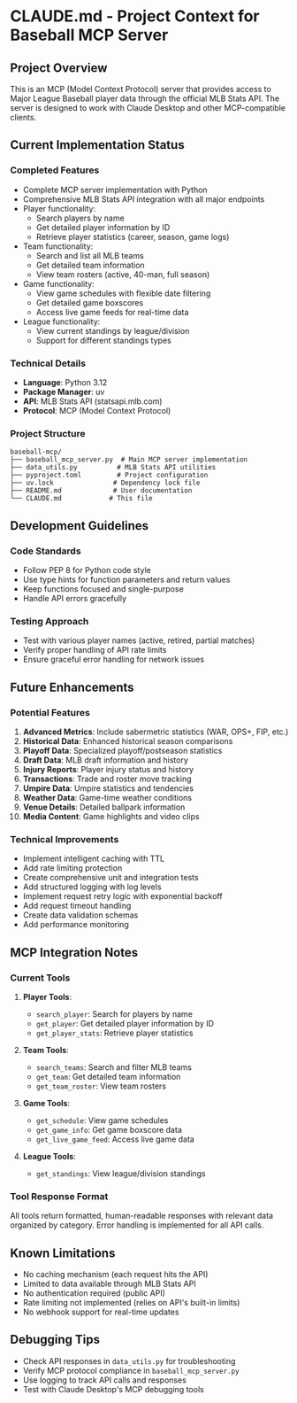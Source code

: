 # CLAUDE.md - Project Context for Baseball MCP Server

## Project Overview

This is an MCP (Model Context Protocol) server that provides access to Major League Baseball player data through the official MLB Stats API. The server is designed to work with Claude Desktop and other MCP-compatible clients.

## Current Implementation Status

### Completed Features
- Complete MCP server implementation with Python
- Comprehensive MLB Stats API integration with all major endpoints
- Player functionality:
  - Search players by name
  - Get detailed player information by ID
  - Retrieve player statistics (career, season, game logs)
- Team functionality:
  - Search and list all MLB teams
  - Get detailed team information
  - View team rosters (active, 40-man, full season)
- Game functionality:
  - View game schedules with flexible date filtering
  - Get detailed game boxscores
  - Access live game feeds for real-time data
- League functionality:
  - View current standings by league/division
  - Support for different standings types

### Technical Details
- **Language**: Python 3.12
- **Package Manager**: uv
- **API**: MLB Stats API (statsapi.mlb.com)
- **Protocol**: MCP (Model Context Protocol)

### Project Structure
```
baseball-mcp/
├── baseball_mcp_server.py  # Main MCP server implementation
├── data_utils.py          # MLB Stats API utilities
├── pyproject.toml         # Project configuration
├── uv.lock               # Dependency lock file
├── README.md             # User documentation
└── CLAUDE.md            # This file
```

## Development Guidelines

### Code Standards
- Follow PEP 8 for Python code style
- Use type hints for function parameters and return values
- Keep functions focused and single-purpose
- Handle API errors gracefully

### Testing Approach
- Test with various player names (active, retired, partial matches)
- Verify proper handling of API rate limits
- Ensure graceful error handling for network issues

## Future Enhancements

### Potential Features
1. **Advanced Metrics**: Include sabermetric statistics (WAR, OPS+, FIP, etc.)
2. **Historical Data**: Enhanced historical season comparisons
3. **Playoff Data**: Specialized playoff/postseason statistics
4. **Draft Data**: MLB draft information and history
5. **Injury Reports**: Player injury status and history
6. **Transactions**: Trade and roster move tracking
7. **Umpire Data**: Umpire statistics and tendencies
8. **Weather Data**: Game-time weather conditions
9. **Venue Details**: Detailed ballpark information
10. **Media Content**: Game highlights and video clips

### Technical Improvements
- Implement intelligent caching with TTL
- Add rate limiting protection
- Create comprehensive unit and integration tests
- Add structured logging with log levels
- Implement request retry logic with exponential backoff
- Add request timeout handling
- Create data validation schemas
- Add performance monitoring

## MCP Integration Notes

### Current Tools
1. **Player Tools**:
   - `search_player`: Search for players by name
   - `get_player`: Get detailed player information by ID
   - `get_player_stats`: Retrieve player statistics

2. **Team Tools**:
   - `search_teams`: Search and filter MLB teams
   - `get_team`: Get detailed team information
   - `get_team_roster`: View team rosters

3. **Game Tools**:
   - `get_schedule`: View game schedules
   - `get_game_info`: Get game boxscore data
   - `get_live_game_feed`: Access live game data

4. **League Tools**:
   - `get_standings`: View league/division standings

### Tool Response Format
All tools return formatted, human-readable responses with relevant data organized by category. Error handling is implemented for all API calls.

## Known Limitations
- No caching mechanism (each request hits the API)
- Limited to data available through MLB Stats API
- No authentication required (public API)
- Rate limiting not implemented (relies on API's built-in limits)
- No webhook support for real-time updates

## Debugging Tips
- Check API responses in `data_utils.py` for troubleshooting
- Verify MCP protocol compliance in `baseball_mcp_server.py`
- Use logging to track API calls and responses
- Test with Claude Desktop's MCP debugging tools